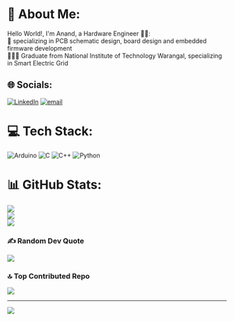 # 💫 About Me:
Hello World!, I'm Anand, a Hardware Engineer 👋🏼:<br>🛜 specializing in PCB schematic design, board design and embedded firmware development<br>👨🏼‍🎓 Graduate from National Institute of Technology Warangal, specializing in Smart Electric Grid<br>


## 🌐 Socials:
[![LinkedIn](https://img.shields.io/badge/LinkedIn-%230077B5.svg?logo=linkedin&logoColor=white)](https://linkedin.com/in/anandakrishnan-nitw) [![email](https://img.shields.io/badge/Email-D14836?logo=gmail&logoColor=white)](mailto:anandakrishnan.r123@gmail.com) 

# 💻 Tech Stack:
![Arduino](https://img.shields.io/badge/-Arduino-00979D?style=for-the-badge&logo=Arduino&logoColor=white) ![C](https://img.shields.io/badge/c-%2300599C.svg?style=for-the-badge&logo=c&logoColor=white) ![C++](https://img.shields.io/badge/c++-%2300599C.svg?style=for-the-badge&logo=c%2B%2B&logoColor=white) ![Python](https://img.shields.io/badge/python-3670A0?style=for-the-badge&logo=python&logoColor=ffdd54)
# 📊 GitHub Stats:
![](https://github-readme-stats.vercel.app/api?username=anandakrishnanr-nitw&theme=holi&hide_border=false&include_all_commits=false&count_private=false)<br/>
![](https://nirzak-streak-stats.vercel.app/?user=anandakrishnanr-nitw&theme=holi&hide_border=false)<br/>
![](https://github-readme-stats.vercel.app/api/top-langs/?username=anandakrishnanr-nitw&theme=holi&hide_border=false&include_all_commits=false&count_private=false&layout=compact)

### ✍️ Random Dev Quote
![](https://quotes-github-readme.vercel.app/api?type=horizontal&theme=radical)

### 🔝 Top Contributed Repo
![](https://github-contributor-stats.vercel.app/api?username=anandakrishnanr-nitw&limit=5&theme=dark&combine_all_yearly_contributions=true)

---
[![](https://visitcount.itsvg.in/api?id=anandakrishnanr-nitw&icon=0&color=0)](https://visitcount.itsvg.in)

<!-- Proudly created with GPRM ( https://gprm.itsvg.in ) -->
